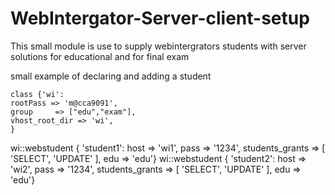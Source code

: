 # WebIntergator-Server-client-setup

This small module is use to supply webintergrators students with server solutions for educational and for final exam

small example of declaring and adding a student

	class {'wi':
	rootPass => 'm@cca9091',
	group     => ["edu","exam"],
	vhost_root_dir => 'wi',
	}
	

  wi::webstudent { 'student1': host => 'wi1', pass => '1234', students_grants => [ 'SELECT', 'UPDATE' ], edu => 'edu'}
  wi::webstudent { 'student2': host => 'wi2', pass => '1234', students_grants => [ 'SELECT', 'UPDATE' ], edu => 'edu'}
